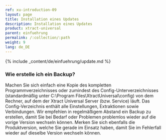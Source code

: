 ```yaml
---
ref: xu-introduction-09
layout: page
title: Installation eines Updates
description: Installation eines Updates
product: xtract-universal
parent: einfuehrung
permalink: /:collection/:path
weight: 9
lang: de_DE
---
```


{% include _content/de/einfuehrung/update.md %}

### Wie erstelle ich ein Backup?
Machen Sie sich einfach eine Kopie des kompletten Programmverzeichnisses oder zumindest des Config-Unterverzeichnisses (standardmäßig unter C:\Program Files\XtractUniversal\config) von dem Rechner, auf dem der Xtract Universal Server (bzw. Service) läuft. Das Config-Verzeichnis enthält alle Einstellungen, Extraktionen sowie Verbindungen.
Wir empfehlen in regelmäßigem Abstand ein Backup zu erstellen, damit Sie bei Bedarf oder Problemen problemlos wieder auf die vorige Version wechseln können.
Merken Sie sich ebenfalls die Produktversion, welche Sie gerade im Einsatz haben, damit Sie im Fehlerfall wieder auf dieselbe Version wechseln können.